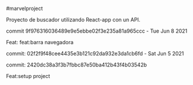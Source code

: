 #marvelproject

Proyecto de buscador utilizando React-app con un API. 

commit 9f976316036489e9e5ebbe02f3e235a81a965ccc -  Tue Jun 8 2021

Feat: feat:barra navegadora

commit: 02f2f9f48cee4435e3b121c92da932e3da1cb6fd - Sat Jun 5 2021

commit: 2420dc38a3f3b7fbbc87e50ba412b43f4b03542b

Feat:setup project




